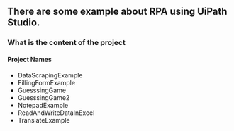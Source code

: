 ## There are some example about RPA using UiPath Studio.

### What is the content of the project

#### Project Names
* DataScrapingExample
* FillingFormExample
* GuesssingGame
* GuesssingGame2
* NotepadExample
* ReadAndWriteDataInExcel
* TranslateExample
